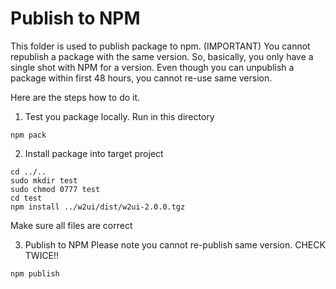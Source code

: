 # Publish to NPM

This folder is used to publish package to npm. (IMPORTANT) You cannot republish a package with the same version. So, basically, you only have a single shot with NPM for a version. Even though you can unpublish a package within first 48 hours, you cannot re-use same version.

Here are the steps how to do it.

1. Test you package locally. Run in this directory
```
npm pack
```

2. Install package into target project
```
cd ../..
sudo mkdir test
sudo chmod 0777 test
cd test
npm install ../w2ui/dist/w2ui-2.0.0.tgz
```

Make sure all files are correct

3. Publish to NPM
Please note you cannot re-publish same version. CHECK TWICE!!
```
npm publish
```

